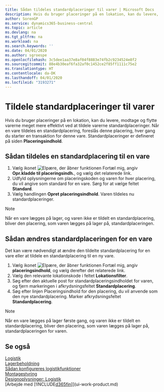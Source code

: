 ```yaml
---
title: Sådan tildeles standardplaceringer til varer | Microsoft Docs
description: Hvis du bruger placeringer på en lokation, kan du levere, modtage og flytte varerne meget mere effektivt ved at tildele varerne standardplaceringer. Når en vare tildeles en standardplacering, foreslås denne placering, hver gang du starter en transaktion for denne vare.
author: SorenGP
ms.service: dynamics365-business-central
ms.topic: article
ms.devlang: na
ms.tgt_pltfrm: na
ms.workload: na
ms.search.keywords: ''
ms.date: 04/01/2020
ms.author: sgroespe
ms.openlocfilehash: 3c5dee1aa37e8af04f8883e74fb2c9234524e8f2
ms.sourcegitcommit: 88e4b30eaf6fa32af0c1452ce2f85ff1111c75e2
ms.translationtype: HT
ms.contentlocale: da-DK
ms.lasthandoff: 04/01/2020
ms.locfileid: "3193271"
---
```

# <a name="assign-default-bins-to-items"></a>Tildele standardplaceringer til varer
Hvis du bruger placeringer på en lokation, kan du levere, modtage og flytte varerne meget mere effektivt ved at tildele varerne standardplaceringer. Når en vare tildeles en standardplacering, foreslås denne placering, hver gang du starter en transaktion for denne vare. Standardplaceringer er defineret på siden **Placeringsindhold**.  

## <a name="to-assign-a-default-bin-to-an-item"></a>Sådan tildeles en standardplacering til en vare
1.  Vælg ikonet ![Elpære, der åbner funktionen Fortæl mig](media/ui-search/search_small.png "Fortæl mig, hvad du vil foretage dig"), angiv **Opr.kladde til placeringsindh.**, og vælg det relaterede link.  
2.  Udfyld oplysningerne om placeringskoden og varen for hver placering, du vil angive som standard for en vare. Sørg for at vælge feltet **Standard**.  
3.  Vælg handlingen **Opret placeringsindhold**. Varen tildeles nu standardplaceringer.  

> [!NOTE]  
>  Når en vare lægges på lager, og varen ikke er tildelt en standardplacering, bliver den placering, som varen lægges på lager på, standardplaceringen.  

## <a name="to-change-the-default-bin-for-an-item"></a>Sådan ændres standardplaceringen for en vare  
Det kan være nødvendigt at ændre den tildelte standardplacering for en vare eller at tildele en standardplacering til en ny vare.    
1.  Vælg ikonet ![Elpære, der åbner funktionen Fortæl mig](media/ui-search/search_small.png "Fortæl mig, hvad du vil foretage dig"), angiv **placeringsindhold**, og vælg derefter det relaterede link.  
2.  Vælg den relevante lokationskode i feltet **Lokationsfilter**.  
3.  Søg efter den aktuelle post for standardplaceringsindholdet for varen, og fjern markeringen i afkrydsningsfeltet **Standardplacering**.  
4.  Søg efter linjen Placeringsindhold for den placering, du vil anvende som den nye standardplacering. Marker afkrydsningsfeltet **Standardplacering**.  

> [!NOTE]  
>  Når en vare lægges på lager første gang, og varen ikke er tildelt en standardplacering, bliver den placering, som varen lægges på lager på, standardplaceringen for varen.  

## <a name="see-also"></a>Se også  
[Logistik](warehouse-manage-warehouse.md)  
[Lagerbeholdning](inventory-manage-inventory.md)  
[Sådan konfigureres logistikfunktioner](warehouse-setup-warehouse.md)     
[Montagestyring](assembly-assemble-items.md)    
[Designoplysninger: Logistik](design-details-warehouse-management.md)  
[Arbejde med [!INCLUDE[d365fin](includes/d365fin_md.md)]](ui-work-product.md)
